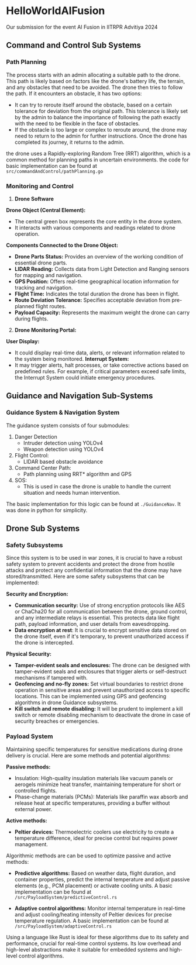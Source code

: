 # HelloWorldAIFusion
Our submission for the event AI Fusion in IITRPR Advitiya 2024 

## Command and Control Sub Systems
### Path Planning 
The process starts with an admin allocating a suitable path to the drone. This path is likely based on factors like the drone's battery life, the terrain, and any obstacles that need to be avoided.
The drone then tries to follow the path. If it encounters an obstacle, it has two options:

- It can try to reroute itself around the obstacle, based on a certain tolerance for deviation from the original path. This tolerance is likely set by the admin to balance the importance of following the path exactly with the need to be flexible in the face of obstacles.
- If the obstacle is too large or complex to reroute around, the drone may need to return to the admin for further instructions.
Once the drone has completed its journey, it returns to the admin.

the drone uses a Rapidly-exploring Random Tree (RRT) algorithm, which is a common method for planning paths in uncertain environments.
the code for basic implementation can be found at ```src/commandAndControl/pathPlanning.go```

### Monitoring and Control
1. **Drone Software**

**Drone Object (Central Element):**
- The central green box represents the core entity in the drone system.
- It interacts with various components and readings related to drone operation.
  
**Components Connected to the Drone Object:**
- **Drone Parts Status:** Provides an overview of the working condition of essential drone parts.
- **LIDAR Reading:** Collects data from Light Detection and Ranging sensors for mapping and navigation.
- **GPS Position:** Offers real-time geographical location information for tracking and navigation.
- **Flight Time:** Indicates the total duration the drone has been in flight.
- **Route Deviation Tolerance:** Specifies acceptable deviation from pre-planned flight routes.
- **Payload Capacity:** Represents the maximum weight the drone can carry during flights.

2. **Drone Monitoring Portal:**

**User Display:**
- It could display real-time data, alerts, or relevant information related to the system being monitored.
**Interrupt System:**
- It may trigger alerts, halt processes, or take corrective actions based on predefined rules. For example, if critical parameters exceed safe limits, the Interrupt System could initiate emergency procedures.

## Guidance and Navigation Sub-Systems

### Guidance System & Navigation System
The guidance system consists of four submodules:
1. Danger Detection
    - Intruder detection using YOLOv4
    - Weapon detection using YOLOv4
2. Flight Control:
    - LIDAR based obstacle avoidance
3. Command Center Path:
    - Path planning using RRT* algorithm and GPS
4. SOS:
    - This is used in case the drone is unable to handle the current situation and needs human intervention.

The basic implementation for this logic can be found at `./GuidanceNav`. It was done in python for simplicity.

## Drone Sub Systems

### Safety Subsystems
Since this system is to be used in war zones, it is crucial to have a robust safety system to prevent accidents and protect the drone from hostile attacks and protect any confidential information that the drone may have stored/transmitted. Here are some safety subsystems that can be implemented:

**Security and Encryption:**

- **Communication security:** Use of strong encryption protocols like AES or ChaCha20 for all communication between the drone, ground control, and any intermediate relays is essential. This protects data like flight path, payload information, and user details from eavesdropping.
- **Data encryption at rest**: It is crucial to encrypt sensitive data stored on the drone itself, even if it's temporary, to prevent unauthorized access if the drone is intercepted.

**Physical Security:**

- **Tamper-evident seals and enclosures:** The drone can be designed with tamper-evident seals and enclosures that trigger alerts or self-destruct mechanisms if tampered with.
- **Geofencing and no-fly zones:** Set virtual boundaries to restrict drone operation in sensitive areas and prevent unauthorized access to specific locations. This can be implemented using GPS and geofencing algorithms in drone Guidance subsystems.
- **Kill switch and remote disabling:** It will be prudent to implement a kill switch or remote disabling mechanism to deactivate the drone in case of security breaches or emergencies.

### Payload System
Maintaining specific temperatures for sensitive medications during drone delivery is crucial. Here are some methods and potential algorithms:

**Passive methods:**
- Insulation: High-quality insulation materials like vacuum panels or aerogels minimize heat transfer, maintaining temperature for short or controlled flights.
- Phase-change materials (PCMs): Materials like paraffin wax absorb and release heat at specific temperatures, providing a buffer without external power.

**Active methods:**

- **Peltier devices:** Thermoelectric coolers use electricity to create a temperature difference, ideal for precise control but requires power management.

Algorithmic methods are can be used to optimize passive and active methods:

- **Predictive algorithms:** Based on weather data, flight duration, and container properties, predict the internal temperature and adjust passive elements (e.g., PCM placement) or activate cooling units. A basic implementation can be found at `/src/PayloadSystem/predictiveControl.rs`

- **Adaptive control algorithms:** Monitor internal temperature in real-time and adjust cooling/heating intensity of Peltier devices for precise temperature regulation. A basic implementation can be found at `/src/PayloadSystem/adaptiveControl.rs`

Using a language like Rust is ideal for these algorithms due to its safety and performance, crucial for real-time control systems. Its low overhead and high-level abstractions make it suitable for embedded systems and high-level control algorithms.

